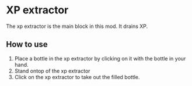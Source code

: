# XP extractor

The xp extractor is the main block in this mod. It drains XP.

## How to use

1. Place a bottle in the xp extractor by clicking on it with the bottle in your hand.
2. Stand ontop of the xp extractor
3. Click on the xp extractor to take out the filled bottle.
